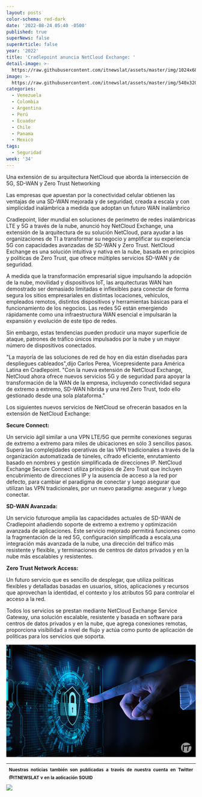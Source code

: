 ```yaml
---
layout: posts
color-schema: red-dark
date: '2022-08-24 05:40 -0500'
published: true
superNews: false
superArticle: false
year: '2022'
title: 'Cradlepoint anuncia NetCloud Exchange: '
detail-image: >-
  https://raw.githubusercontent.com/itnewslat/assets/master/img/1024x680/Security-Analyzer-g.jpg
image: >-
  https://raw.githubusercontent.com/itnewslat/assets/master/img/540x320/Security-Analyzer-p.jpg
categories:
  - Venezuela
  - Colombia
  - Argentina
  - Perú
  - Ecuador
  - Chile
  - Panama
  - Mexico
tags:
  - Seguridad
week: '34'
---
```

Una extensión de su arquitectura NetCloud que aborda la intersección de 5G, SD-WAN y Zero Trust Networking   

Las empresas que apuestan por la conectividad celular obtienen las ventajas de una SD-WAN mejorada y de seguridad, creada a escala y con simplicidad inalámbrica a medida
 que adoptan un futuro WAN inalámbrico 

Cradlepoint, líder mundial en soluciones de perímetro de redes inalámbricas LTE y 5G a través de la nube, anunció hoy NetCloud Exchange, una extensión de la arquitectura de su solución NetCloud, para ayudar a las organizaciones de TI a transformar su negocio y amplificar su experiencia 5G con capacidades avanzadas de SD-WAN y Zero Trust. NetCloud Exchange es una solución intuitiva y nativa en la nube, basada en principios y políticas de Zero Trust, que ofrece múltiples servicios SD-WAN y de seguridad. 

 A medida que la transformación empresarial sigue impulsando la adopción de la nube, movilidad y dispositivos IoT, las arquitecturas WAN han demostrado ser demasiado limitadas e inflexibles para conectar de forma segura los sitios empresariales en distintas locaciones, vehículos, empleados remotos, distintos dispositivos y herramientas básicas para el funcionamiento de los negocios. Las redes 5G están emergiendo rápidamente como una infraestructura WAN esencial e impulsarán la expansión y evolución de este tipo de redes.
 
 Sin embargo, estas tendencias pueden producir una mayor superficie de ataque, patrones de tráfico únicos impulsados por la nube y un mayor número de dispositivos
 conectados.   

"La mayoría de las soluciones de red de hoy en día están diseñadas para despliegues cableados",dijo Carlos Perea, Vicepresidente para América Latina en Cradlepoint. "Con la nueva extensión de NetCloud Exchange, NetCloud ahora ofrece nuevos servicios 5G y de seguridad para apoyar la transformación de la WAN de la empresa, incluyendo conectividad segura de extremo a extremo, SD-WAN híbrida y una red Zero Trust, todo ello gestionado desde una sola plataforma." 

Los siguientes nuevos servicios de NetCloud se ofrecerán basados en la extensión de NetCloud Exchange: 

**Secure Connect:**

Un servicio ágil similar a una VPN LTE/5G que permite conexiones seguras de extremo a extremo para miles de ubicaciones en sólo 3 sencillos pasos. Supera las complejidades operativas de las VPN tradicionales a través de la organización automatizada de túneles,
 cifrado eficiente, enrutamiento basado en nombres y gestión simplificada de direcciones IP. NetCloud Exchange Secure Connect utiliza principios de Zero Trust que incluyen encubrimiento de direcciones IP y la ausencia de acceso a la red por defecto, para cambiar
 el paradigma de conectar y luego asegurar que utilizan las VPN tradicionales, por un nuevo paradigma: asegurar y luego conectar. 
  
**SD-WAN Avanzada:**

Un servicio futuroque amplía las capacidades actuales de SD-WAN de Cradlepoint añadiendo soporte de extremo a extremo y optimización avanzada de aplicaciones. Este servicio mejorado permitirá funciones como la fragmentación de la red 5G, configuración simplificada a escala,una integración más avanzada de la nube, una dirección del tráfico más resistente y flexible, y terminaciones de centros de datos privados y en la nube más escalables y resistentes. 

**Zero Trust Network Access:**

Un futuro servicio que es sencillo de desplegar, que utiliza políticas flexibles y detalladas basadas en usuarios, sitios, aplicaciones y recursos que aprovechan
 la identidad, el contexto y los atributos 5G para controlar el acceso a la red.  


Todos los servicios se prestan mediante NetCloud Exchange Service Gateway, una solución escalable, resistente y basada en software para centros de datos privados y en la nube, que agrega conexiones remotas, proporciona visibilidad a nivel de flujo y actúa como punto de aplicación de políticas para los servicios que soporta.  

![](https://raw.githubusercontent.com/itnewslat/assets/master/img/540x320/Security-Analyzer-p.jpg)

<table style="height: 42px;" width="569">
<tbody>
<tr>
<td style="text-align: justify;"><sub><strong>Nuestras noticias también son publicadas a través de nuestra cuenta en Twitter <a href="https://twitter.com/itnewslat?lang=es">@ITNEWSLAT</a> y en la aplicación <a href="https://squidapp.co/en/">SQUID</a></strong></sub></td>
</tr>
</tbody>
</table>

<img src="https://tracker.metricool.com/c3po.jpg?hash=56f88a41e39ab42c063cc51676587a04"/>